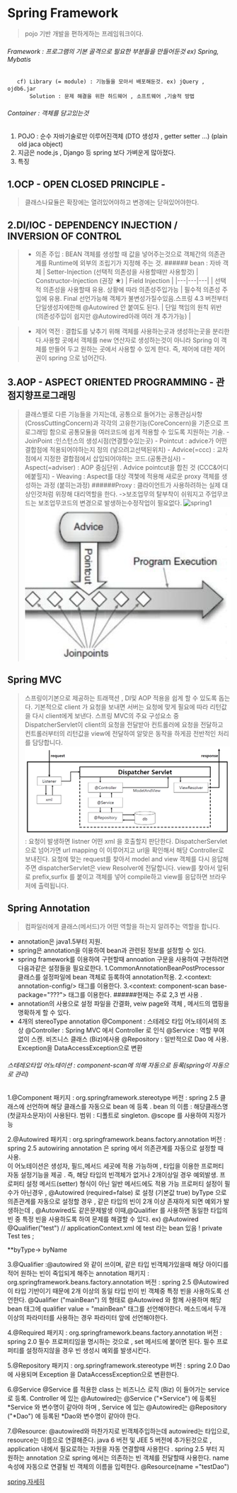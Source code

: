 # Spring Framework
> pojo 기반 개발을 편하게하는 프레임워크이다.

###### Framework : 프로그램의 기본 골격으로 필요한 부분들을 만들어둔것 ex) Spring, Mybatis
       cf) Library (= module) : 기능들을 모아서 배포해둔것. ex) jQuery , ojdb6.jar
           Solution : 문제 해결을 위한 하드웨어 , 소프트웨어 ,기술적 방법 
###### Container : 객체를 담고있는것

 1) POJO : 순수 자바기술로만 이루어진객체 (DTO 생성자 , getter setter …) (plain old jaca object)
 2) 지금은 node.js , Django 등 spring 보다 가벼운게 많아졌다. 
 3) 특징
   ## 1.OCP - OPEN CLOSED PRINCIPLE -
   > 클래스나묘듈은 확장에는 열려있어야하고 변경에는 닫혀있어야한다.
   
   ## 2.DI/IOC - DEPENDENCY INJECTION  /  INVERSION OF CONTROL 
   > - 의존 주입 : BEAN 객체를 생성할 때 값을 넣어주는것으로 객체간의 의존관계를 Runtime에 외부의 조립기가 지정해 주는 것.
    ###### bean : 자바 객체
    | Setter-Injection (선택적 의존성을 사용할때만 사용할것) | Constructor-Injection (권장 ★)  | Field Injection  |
    |---|---|---|
    | 선택적 의존성을 사용할때 유용. 상황에 따라 의존성주입가능  | 필수적 의존성 주입에 유용. Final 선언가능해 객체가 불변성가질수있음.스프링 4.3 버전부터 단일생성자에한해 @Autowired 안 붙여도 된다.  | 단일 책임의 원칙 위반 (의존성주입이 쉽지만 @Autowired아래 여러 개 추가가능) |
 
   > - 제어 역전 : 결합도를 낮추기 위해 객체를 사용하는곳과 생성하는곳을 분리한다.사용할 곳에서 객체를 new 연산자로 생성하는것이 아니라 Spring 이 객체를 만들어 두고 원하는 곳에서 사용할 수 있게 한다.
                  즉, 제어에 대한 제어권이 spring 으로 넘어간다.
   
   ## 3.AOP - ASPECT ORIENTED PROGRAMMING - 관점지향프로그래밍
   > 클래스별로 다른 기능들을 가지는데, 공통으로 들어가는 공통관심사항(CrossCuttingConcern)과 각각의 고유한기능(CoreConcern)을 기준으로 프로그래밍 함으로 공통모듈을 여러코드에 쉽게 적용할 수 있도록 지원하는 기술.
     - JoinPoint :인스턴스의 생성시점(연결할수있는곳)
     - Pointcut : advice가 어떤 결합점에 적용되어야하는지 정의 (넣으려고선택된위치)
     - Advice(=ccc) : 교차점에서 지정한 결합점에서 삽입되어야하는 코드.(공통관심사)
     - Aspect(=adviser) : AOP 중심단위 . Advice pointcut을 합친 것 (CCC&어디에붙힐지)
     - Weaving : Aspect를 대상 객쳋에 적용해 새로운 proxy 객체를 생성하는 과정 (붙히는과정)
     	######Proxy : 클라이언트가 사용하려하는 실제 대상인것처럼 위장해 대리역할을 한다.
     ->보조업무의 탈부착이 쉬워지고 주업무코드는 보조업무코드의 변경으로 발생하는수정작업이 필요없다.
     ![spring1](./img/spring1) ![spring2](./img/spring2.png)
   
  ## Spring MVC 
  > 스프링이기본으로 제공하는 트래잭션 , DI및 AOP 적용을 쉽게 할 수 있도록 돕는다.
    기본적으로 client 가 요청을 보내면 서버는 요청에 맞게 필요에 따라 리턴값을 다시 client에게 보낸다.
    스프링 MVC의 주요 구성요소 중 DispatcherServlet이 client의 요청을 전달받아 컨트롤러에 요청을 전달하고 컨트롤러부터의 리턴값을 view에 전달하여 알맞은 동작을 하게끔 전반적인 처리를 담당합니다.
    ![spring3](./img/spring3.png)
    : 요청이 발생하면 listner 어떤 xml 을 호출할지 판단한다.
      DispatcherServlet으로 넘어가면 url mapping 이 이루어지고 url을 확인해서 해당 Controller로 보내진다.
      요청에 맞는 request를 찾아서 model and view 객체를 다시 응답해주면 dispatcherServlet은 view Resolver에 전달합니다.
      view를 찾아서 앞뒤로 prefix,surfix 를 붙이고
      객체를 넣어 compile하고 view를 응답하면 브라우저에 출력됩니다.
    
    
  ## Spring Annotation  
   > 컴파일러에게 클래스(메서드)가 어떤 역할을 하는지 알려주는 역할을 합니다.
  - annotation은 java1.5부터 지원.
  - spring은 annotation을 이용하여 bean과 관련된 정보를 설정할 수 있다.
  - spring framework를 이용하여 구현할때 annoation 구문을 사용하여 구현하려면 다음과같은 설정들을 필요로한다.
    1.CommonAnnotationBeanPostProcessor 클래스를 설정파일에 bean 객체로 등록하여 annotation적용.
    	<bean class="org.springframework.beans.factory.annotation.commonAnnotationBeanPostProcessor">
    2.<context: annotation-config/> 태그를 이용한다.
    3.<context: component-scan base-package="???"> 태그를 이용한다.
     ######현재는 주로 2,3 번 사용 .
  - annotation의 사용으로 설정 파일을 간결화, veiw page와 객체 , 메서드의 맵핑을 명확하게 할 수 있다.
  - 4개의 stereoType annotation
    @Component : 스테레오 타입 어노테이셔의 조상
    @Controller : Spring MVC 에서 Controller 로 인식
    @Service : 역할 부여 없이 스캔. 비즈니스 클래스 (Biz)에사용
    @Repository : 일반적으로 Dao 에 사용. Exception을 DataAccessException으로 변환
  ###### 스테레오타입 어노테이션 : component-scan에 의해 자동으로 등록(spring이 자동으로 관리)
   
   1.@Component 
   패키지 : org.springframework.stereotype  버전 : spring 2.5
   클래스에 선언하며 해당 클래스를 자동으로 bean 에 등록 . 
   bean 의 이름 : 해당클래스명(첫글자소문자)이 사용된다.
   범위 : 디폴트로 singleton. @scope 를 사용하여 지정가능
   
   2.@Autowired
   패키지 : org.springframework.beans.factory.annotation
   버전 : spring 2.5
   autowiring annotation 은 spring 에서 의존관계를 자동으로 설정할 때 사용.  
   이 어노테이션은 생성자, 필드,메서드 세곳에 적용 가능하며 , 타입을 이용한 프로퍼티 자동 설정기능을 제공 . 
   즉, 해당 타입의 빈객체가 없거나 2개이상일 경우 예외발생.
   프로퍼티 설정 메서드(setter) 형식이 아닌 일반 메서드에도 적용 가능 
   프로퍼티 설정이 필수가 아닌경우 , @Autowired (required=false) 로 설정 (기본값 true)
   byType 으로 의존관계를 자동으로 설정할 경우 , 같은 타입의 빈이 2개 이상 존재하게 되면 예외가 발생하는데 , @Autowired도 같은문제발생
   이때,@Qualifier 를 사용하면 동일한 타입의 빈 중 특정 빈을 사용하도록 하여 문제를 해결할 수 있다.
   ex)
   @Autowired 
   @Qualifier("test") // applicationContext.xml 에 test 라는 bean 있음 ! 
   private Test tes ;
   
   **byType-> byName
    
   3.@Qualifier :@autowired 와 같이 쓰이며, 같은 타입 빈객체가있을때 해당 아이디를 적어 원하는 빈이 죽입되게 해주는 annotation
   패키지 : org.springframework.beans.factory.annotation
   버전 : spring 2.5 
   @Autowired 이 타입 기반이기 때문에 2개 이상의 동일 타입 빈이 빈 객체중 특정 빈을 사용하도록 선언한다.
   @Qualifier ("mainBean") 의 형태로 @Autowired 와 함께 사용하며 해당 bean 태그에 qualifier value = "mainBean" 태그를 선언해야한다.
   메소드에서 두개 이상의 파라미터를 사용하는 경우 파라미터 앞에 선언해야한다.
   
   4.@Required
   패키지 : org.springframework.beans.factory.annotation
   버전 : spring 2.0
   필수 프로퍼티임을 명시하는 것으로 , set 메서드에 붙이면 된다.
   필수 프로퍼티를 설정하지않을 경우 빈 생성시 예외를 발생시킨다.
   
   5.@Repository
   패키지 : org.springframework.stereotype
   버전 : spring 2.0
   Dao 에 사용되며 Exception 을 DataAccessException으로 변환한다.
   
   6.@Service
   @Service 를 적용한 class 는 비즈니스 로직 (Biz) 이 들어가는 service 로 등록.
   Controller 에 있는 @Autowired는 @Service ("*Service") 에 등록된 *Service 와 변수명이 같아야 하며 , Service 에 있는 @Autowired는 
   @Repository ("*Dao") 에 등록된 *Dao와 변수명이 같아야 한다.
   
   7.@Resource: @autowired와 마찬가지로 빈객체주입하는데 autowired는 타입으로, resource는 이름으로 연결해준다.
   java 6 버전 및 JEE 5 버전에 추가된것으로 , application 내에서 필요로하는 자원을 자동 연결할때 사용한다 .
   spring 2.5 부터 지원하는 annotation 으로 spring 에서는 의존하는 빈 객체를 전달할때 사용한다. name 속성에 자동으로 연결될 빈 객체의 이름을 입력한다.
   @Resource(name ="testDao")
   
  
   [spring 자세히](https://spring.io/projects/spring-framework#learn)
   